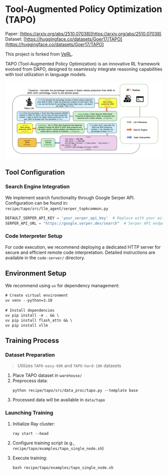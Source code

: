 # Tool-Augmented Policy Optimization (TAPO)

Paper: [https://arxiv.org/abs/2510.07038](https://arxiv.org/abs/2510.07038)
Dataset: [https://huggingface.co/datasets/Goer17/TAPO](https://huggingface.co/datasets/Goer17/TAPO)

This project is forked from [VeRL](https://github.com/volcengine/verl).

TAPO (Tool-Augmented Policy Optimization) is an innovative RL framework evolved from DAPO, designed to seamlessly integrate reasoning capabilities with tool utilization in language models.

![TAPO Inference Pipeline](assets/tapo_inference.png)

## Tool Configuration

### Search Engine Integration

We implement search functionality through Google Serper API. Configuration can be found in:
`recipe/tapo/src/llm_agent/serper_topkcommon.py`

```python
DEFAULT_SERPER_API_KEY = 'your_serper_api_key'  # Replace with your actual API key
SERPER_API_URL = "https://google.serper.dev/search"  # Serper API endpoint
```

### Code Interpreter Setup

For code execution, we recommend deploying a dedicated HTTP server for secure and efficient remote code interpretation. Detailed instructions are available in the `code-server/` directory.

## Environment Setup

We recommend using `uv` for dependency management:

```shell
# Create virtual environment
uv venv --python=3.10

# Install dependencies
uv pip install -e . && \
uv pip install flash_attn && \
uv pip install vllm
```

## Training Process

### Dataset Preparation

> Utilizes `TAPO-easy-60K` and `TAPO-hard-18K` datasets

1. Place TAPO dataset in `warehouse/`
2. Preprocess data:
   ```shell
   python recipe/tapo/src/data_proc/tapo.py --template base
   ```
3. Processed data will be available in `data/tapo`

### Launching Training

1. Initialize Ray cluster:
   ```shell
   ray start --head
   ```

2. Configure training script (e.g., `recipe/tapo/examples/tapo_single_node.sh`)

3. Execute training:
   ```shell
   bash recipe/tapo/examples/tapo_single_node.sh
   ```
